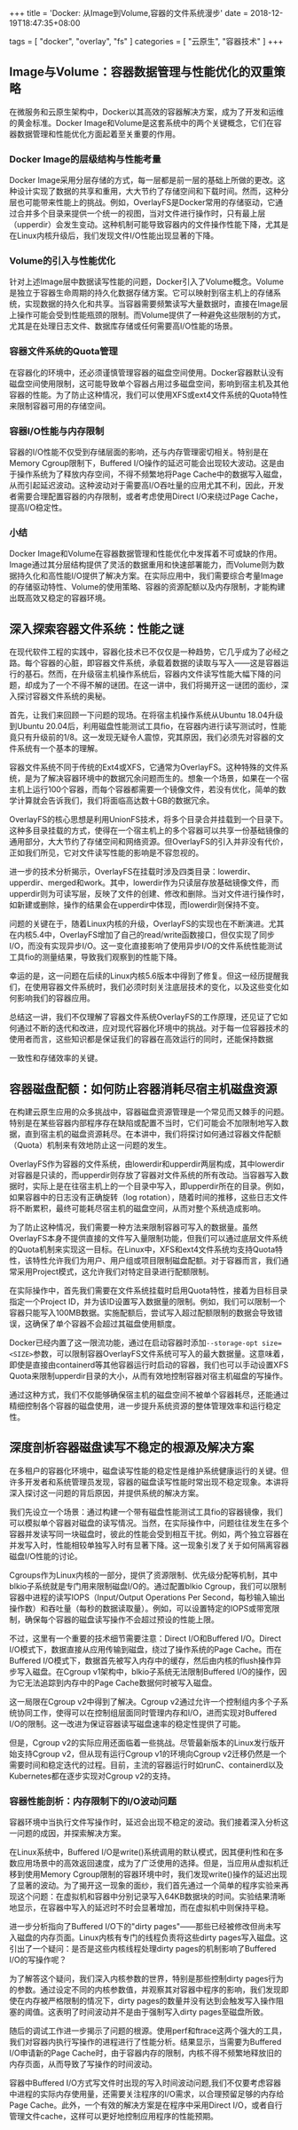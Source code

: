 +++
title = 'Docker: 从Image到Volume,容器的文件系统漫步'
date = 2018-12-19T18:47:35+08:00

tags = [
    "docker",
    "overlay",
    "fs"
]
categories = [
    "云原生",
    "容器技术"
]
+++

## Image与Volume：容器数据管理与性能优化的双重策略

在微服务和云原生架构中，Docker以其高效的容器解决方案，成为了开发和运维的黄金标准。Docker Image和Volume是这套系统中的两个关键概念，它们在容器数据管理和性能优化方面起着至关重要的作用。

### Docker Image的层级结构与性能考量

Docker Image采用分层存储的方式，每一层都是前一层的基础上所做的更改。这种设计实现了数据的共享和重用，大大节约了存储空间和下载时间。然而，这种分层也可能带来性能上的挑战。例如，OverlayFS是Docker常用的存储驱动，它通过合并多个目录来提供一个统一的视图，当对文件进行操作时，只有最上层（upperdir）会发生变动。这种机制可能导致容器内的文件操作性能下降，尤其是在Linux内核升级后，我们发现文件I/O性能出现显著的下降。

### Volume的引入与性能优化

针对上述Image层中数据读写性能的问题，Docker引入了Volume概念。Volume是独立于容器生命周期的持久化数据存储方案。它可以映射到宿主机上的存储系统，实现数据的持久化和共享。当容器需要频繁读写大量数据时，直接在Image层上操作可能会受到性能瓶颈的限制。而Volume提供了一种避免这些限制的方式，尤其是在处理日志文件、数据库存储或任何需要高I/O性能的场景。

### 容器文件系统的Quota管理

在容器化的环境中，还必须谨慎管理容器的磁盘空间使用。Docker容器默认没有磁盘空间使用限制，这可能导致单个容器占用过多磁盘空间，影响到宿主机及其他容器的性能。为了防止这种情况，我们可以使用XFS或ext4文件系统的Quota特性来限制容器可用的存储空间。

### 容器I/O性能与内存限制

容器的I/O性能不仅受到存储层面的影响，还与内存管理密切相关。特别是在Memory Cgroup限制下，Buffered I/O操作的延迟可能会出现较大波动。这是由于操作系统为了释放内存空间，不得不频繁地将Page Cache中的数据写入磁盘，从而引起延迟波动。这种波动对于需要高I/O吞吐量的应用尤其不利，因此，开发者需要合理配置容器的内存限制，或者考虑使用Direct I/O来绕过Page Cache，提高I/O稳定性。

### 小结

Docker Image和Volume在容器数据管理和性能优化中发挥着不可或缺的作用。Image通过其分层结构提供了灵活的数据重用和快速部署能力，而Volume则为数据持久化和高性能I/O提供了解决方案。在实际应用中，我们需要综合考量Image的存储驱动特性、Volume的使用策略、容器的资源配额以及内存限制，才能构建出既高效又稳定的容器环境。


## 深入探索容器文件系统：性能之谜

在现代软件工程的实践中，容器化技术已不仅仅是一种趋势，它几乎成为了必经之路。每个容器的心脏，即容器文件系统，承载着数据的读取与写入——这是容器运行的基石。然而，在升级宿主机操作系统后，容器内文件读写性能大幅下降的问题，却成为了一个不得不解的谜团。在这一讲中，我们将揭开这一谜团的面纱，深入探讨容器文件系统的奥秘。

首先，让我们来回顾一下问题的现场。在将宿主机操作系统从Ubuntu 18.04升级到Ubuntu 20.04后，利用磁盘性能测试工具fio，在容器内进行读写测试时，性能竟只有升级前的1/8。这一发现无疑令人震惊，究其原因，我们必须先对容器的文件系统有一个基本的理解。

容器文件系统不同于传统的Ext4或XFS，它通常为OverlayFS。这种特殊的文件系统，是为了解决容器环境中的数据冗余问题而生的。想象一个场景，如果在一个宿主机上运行100个容器，而每个容器都需要一个镜像文件，若没有优化，简单的数学计算就会告诉我们，我们将面临高达数十GB的数据冗余。

OverlayFS的核心思想是利用UnionFS技术，将多个目录合并挂载到一个目录下。这种多目录挂载的方式，使得在一个宿主机上的多个容器可以共享一份基础镜像的通用部分，大大节约了存储空间和网络资源。但OverlayFS的引入并非没有代价，正如我们所见，它对文件读写性能的影响是不容忽视的。

进一步的技术分析揭示，OverlayFS在挂载时涉及四类目录：lowerdir、upperdir、merged和work。其中，lowerdir作为只读层存放基础镜像文件，而upperdir则为可读写层，反映了文件的创建、修改和删除。当对文件进行操作时，如新建或删除，操作的结果会在upperdir中体现，而lowerdir则保持不变。

问题的关键在于，随着Linux内核的升级，OverlayFS的实现也在不断演进。尤其在内核5.4中，OverlayFS增加了自己的read/write函数接口，但仅实现了同步I/O，而没有实现异步I/O。这一变化直接影响了使用异步I/O的文件系统性能测试工具fio的测量结果，导致我们观察到的性能下降。

幸运的是，这一问题在后续的Linux内核5.6版本中得到了修复。但这一经历提醒我们，在使用容器文件系统时，我们必须时刻关注底层技术的变化，以及这些变化如何影响我们的容器应用。

总结这一讲，我们不仅理解了容器文件系统OverlayFS的工作原理，还见证了它如何通过不断的迭代和改进，应对现代容器化环境中的挑战。对于每一位容器技术的使用者而言，这些知识都是保证我们的容器在高效运行的同时，还能保持数据

一致性和存储效率的关键。

## 容器磁盘配额：如何防止容器消耗尽宿主机磁盘资源

在构建云原生应用的众多挑战中，容器磁盘资源管理是一个常见而又棘手的问题。特别是在某些容器内部程序存在缺陷或配置不当时，它们可能会不加限制地写入数据，直到宿主机的磁盘资源耗尽。在本讲中，我们将探讨如何通过容器文件配额（Quota）机制来有效地防止这一问题的发生。

OverlayFS作为容器的文件系统，由lowerdir和upperdir两层构成，其中lowerdir对容器是只读的，而upperdir则存放了容器对文件系统的所有改动。当容器写入数据时，实际上是在往宿主机上的一个目录中写入，即upperdir所在的目录。例如，如果容器中的日志没有正确旋转（log rotation），随着时间的推移，这些日志文件将不断累积，最终可能耗尽宿主机的磁盘空间，从而对整个系统造成影响。

为了防止这种情况，我们需要一种方法来限制容器可写入的数据量。虽然OverlayFS本身不提供直接的文件写入量限制功能，但我们可以通过底层文件系统的Quota机制来实现这一目标。在Linux中，XFS和ext4文件系统均支持Quota特性，该特性允许我们为用户、用户组或项目限制磁盘配额。对于容器而言，我们通常采用Project模式，这允许我们对特定目录进行配额限制。

在实际操作中，首先我们需要在文件系统挂载时启用Quota特性，接着为目标目录指定一个Project ID，并为该ID设置写入数据量的限制。例如，我们可以限制一个容器只能写入100MB数据。实施配额后，尝试写入超过配额限制的数据会导致错误，这确保了单个容器不会超过其磁盘使用额度。

Docker已经内置了这一限流功能，通过在启动容器时添加`--storage-opt size=<SIZE>`参数，可以限制容器OverlayFS文件系统可写入的最大数据量。这意味着，即使是直接由containerd等其他容器运行时启动的容器，我们也可以手动设置XFS Quota来限制upperdir目录的大小，从而有效地控制容器对宿主机磁盘的写操作。

通过这种方式，我们不仅能够确保宿主机的磁盘空间不被单个容器耗尽，还能通过精细控制各个容器的磁盘使用，进一步提升系统资源的整体管理效率和运行稳定性。


## 深度剖析容器磁盘读写不稳定的根源及解决方案

在多租户的容器化环境中，磁盘读写性能的稳定性是维护系统健康运行的关键。但许多开发者和系统管理员发现，容器的磁盘读写性能时常出现不稳定现象。本讲将深入探讨这一问题的背后原因，并提供系统的解决方案。

我们先设立一个场景：通过构建一个带有磁盘性能测试工具fio的容器镜像，我们可以模拟单个容器对磁盘的读写情况。当然，在实际操作中，问题往往发生在多个容器并发读写同一块磁盘时，彼此的性能会受到相互干扰。例如，两个独立容器在并发写入时，性能相较单独写入时有显著下降。这一现象引发了关于如何隔离容器磁盘I/O性能的讨论。

Cgroups作为Linux内核的一部分，提供了资源限制、优先级分配等机制，其中blkio子系统就是专门用来限制磁盘I/O的。通过配置blkio Cgroup，我们可以限制容器中进程的读写IOPS（Input/Output Operations Per Second，每秒输入输出操作数）和吞吐量（每秒的数据读取量）。例如，可以设置特定的IOPS或带宽限制，确保每个容器的磁盘读写操作不会超过预设的性能上限。

不过，这里有一个重要的技术细节需要注意：Direct I/O和Buffered I/O。Direct I/O模式下，数据直接从应用传输到磁盘，绕过了操作系统的Page Cache。而在Buffered I/O模式下，数据首先被写入内存中的缓存，然后由内核的flush操作异步写入磁盘。在Cgroup v1架构中，blkio子系统无法限制Buffered I/O的操作，因为它无法追踪到内存中的Page Cache数据何时被写入磁盘。

这一局限在Cgroup v2中得到了解决。Cgroup v2通过允许一个控制组内多个子系统协同工作，使得可以在控制组层面同时管理内存和I/O，进而实现对Buffered I/O的限制。这一改进为保证容器读写磁盘速率的稳定性提供了可能。

但是，Cgroup v2的实际应用还面临着一些挑战。尽管最新版本的Linux发行版开始支持Cgroup v2，但从现有运行Cgroup v1的环境向Cgroup v2迁移仍然是一个需要时间和稳定迭代的过程。目前，主流的容器运行时如runC、containerd以及Kubernetes都在逐步实现对Cgroup v2的支持。


### 容器性能剖析：内存限制下的I/O波动问题

容器环境中当执行文件写操作时，延迟会出现不稳定的波动。我们接着深入分析这一问题的成因，并探索解决方案。

在Linux系统中，Buffered I/O是write()系统调用的默认模式，因其便利性和在多数应用场景中的高效返回速度，成为了广泛使用的选择。但是，当应用从虚拟机迁移到使用Memory Cgroup限制的容器环境中时，我们发现write()操作的延迟出现了显著的波动。为了揭开这一现象的面纱，我们首先通过一个简单的程序实验来再现这个问题：在虚拟机和容器中分别记录写入64KB数据块的时间。实验结果清晰地显示，在容器中写入的延迟时不时会显著增加，而在虚拟机中则保持平稳。

进一步分析指向了Buffered I/O下的"dirty pages"——那些已经被修改但尚未写入磁盘的内存页面。Linux内核有专门的线程负责将这些dirty pages写入磁盘。这引出了一个疑问：是否是这些内核线程处理dirty pages的机制影响了Buffered I/O的写操作呢？

为了解答这个疑问，我们深入内核参数的世界，特别是那些控制dirty pages行为的参数。通过设定不同的内核参数值，并观察其对容器中程序的影响，我们发现即使在内存被严格限制的情况下，dirty pages的数量并没有达到会触发写入操作阻塞的阈值。这表明了时间波动并不是由于强制写入dirty pages至磁盘所致。

随后的调试工作进一步揭示了问题的根源。使用perf和ftrace这两个强大的工具，我们对容器内执行写操作的进程进行了性能分析。结果显示，当需要为Buffered I/O申请新的Page Cache时，由于容器内存的限制，内核不得不频繁地释放旧的内存页面，从而导致了写操作的时间波动。

容器中Buffered I/O方式写文件时出现的写入时间波动问题,我们不仅要考虑容器中进程的实际内存使用量，还需要关注程序的I/O需求，以合理预留足够的内存给Page Cache。此外，一个有效的解决方案是在程序中采用Direct I/O，或者自行管理文件cache，这样可以更好地控制应用程序的性能预期。
